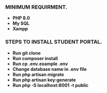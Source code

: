 ### MINIMUM REQUIRMENT.
- **PHP 8.0**
- **My SQL**
- **Xampp**

### STEPS TO INSTALL STUDENT PORTAL.
- **Run git clone <my-cool-project>**
- **Run composer install**
- **Run cp .env.example .env**
- **Change database name in .env file**
- **Run php artisan migrate**
- **Run php artisan key:generate**
- **Run php -S localhost:8001 -t public**

